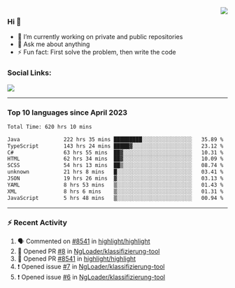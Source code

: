 <!--
<a href="https://wuffy.eu">
  <img align="right" src="https://github.com/ngloader/ngloader/blob/devcard/devcard.png" height="410" width="300" alt="NgLoader's Dev Card"/>
</a>
-->

<a href="https://wuffy.eu">
  <img align="right" src="https://github-readme-stats.vercel.app/api?username=ngloader&count_private=true&include_all_commits=true&show_icons=true&hide_rank=true&theme=dracula" />
</a>

### Hi 👋
- 🔭 I’m currently working on private and public repositories
- 💬 Ask me about anything
- ⚡ Fun fact: First solve the problem, then write the code

### Social Links:
<a href="https://discord.gg/jUtRU5Q">
  <img src="https://dcbadge.limes.pink/api/shield/128286216708685824?style=flat&theme=clean&compact=true" />
</a>

<!--
---

<div>
  <img src="https://github-readme-stats.vercel.app/api/wakatime?username=NgLoader&api_domain=wakapi.wuffy.dev&bg_color=282a36&title_color=ff6e96&icon_color=2F855A&text_color=ffffff&custom_title=Week%20Stats&layout=compact" />
</div>

---

<div>
  <img height="170" align="left" src="https://github-readme-stats.vercel.app/api?username=ngloader&count_private=true&include_all_commits=true&show_icons=true&theme=dracula" />
  <img src="https://github-readme-stats.vercel.app/api/top-langs/?username=ngloader&layout=compact&theme=dracula" />
</div>

---

<a href="https://github.com/ryo-ma/github-profile-trophy">
  <img width=800 src="https://github-profile-trophy.vercel.app/?username=ngloader&column=8&theme=dracula&no-frame=true"/>
</a>
-->

---

### Top 10 languages since April 2023

<!--START_SECTION:waka-->

```txt
Total Time: 620 hrs 10 mins

Java              222 hrs 35 mins █████████░░░░░░░░░░░░░░░░   35.89 %
TypeScript        143 hrs 24 mins █████▓░░░░░░░░░░░░░░░░░░░   23.12 %
C#                63 hrs 55 mins  ██▓░░░░░░░░░░░░░░░░░░░░░░   10.31 %
HTML              62 hrs 34 mins  ██▓░░░░░░░░░░░░░░░░░░░░░░   10.09 %
SCSS              54 hrs 13 mins  ██▒░░░░░░░░░░░░░░░░░░░░░░   08.74 %
unknown           21 hrs 8 mins   █░░░░░░░░░░░░░░░░░░░░░░░░   03.41 %
JSON              19 hrs 26 mins  ▓░░░░░░░░░░░░░░░░░░░░░░░░   03.13 %
YAML              8 hrs 53 mins   ▒░░░░░░░░░░░░░░░░░░░░░░░░   01.43 %
XML               8 hrs 6 mins    ▒░░░░░░░░░░░░░░░░░░░░░░░░   01.31 %
JavaScript        5 hrs 48 mins   ▒░░░░░░░░░░░░░░░░░░░░░░░░   00.94 %
```

<!--END_SECTION:waka-->

---

### :zap: Recent Activity
<!--START_SECTION:activity-->
1. 🗣 Commented on [#8541](https://github.com/highlight/highlight/pull/8541#issuecomment-2109030125) in [highlight/highlight](https://github.com/highlight/highlight)
2. 💪 Opened PR [#8](https://github.com/NgLoader/klassifizierung-tool/pull/8) in [NgLoader/klassifizierung-tool](https://github.com/NgLoader/klassifizierung-tool)
3. 💪 Opened PR [#8541](https://github.com/highlight/highlight/pull/8541) in [highlight/highlight](https://github.com/highlight/highlight)
4. ❗ Opened issue [#7](https://github.com/NgLoader/klassifizierung-tool/issues/7) in [NgLoader/klassifizierung-tool](https://github.com/NgLoader/klassifizierung-tool)
5. ❗ Opened issue [#6](https://github.com/NgLoader/klassifizierung-tool/issues/6) in [NgLoader/klassifizierung-tool](https://github.com/NgLoader/klassifizierung-tool)
<!--END_SECTION:activity-->

